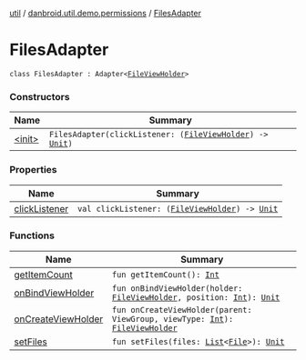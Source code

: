 [util](../../index.md) / [danbroid.util.demo.permissions](../index.md) / [FilesAdapter](./index.md)

# FilesAdapter

`class FilesAdapter : Adapter<`[`FileViewHolder`](../-file-view-holder/index.md)`>`

### Constructors

| Name | Summary |
|---|---|
| [&lt;init&gt;](-init-.md) | `FilesAdapter(clickListener: (`[`FileViewHolder`](../-file-view-holder/index.md)`) -> `[`Unit`](https://kotlinlang.org/api/latest/jvm/stdlib/kotlin/-unit/index.html)`)` |

### Properties

| Name | Summary |
|---|---|
| [clickListener](click-listener.md) | `val clickListener: (`[`FileViewHolder`](../-file-view-holder/index.md)`) -> `[`Unit`](https://kotlinlang.org/api/latest/jvm/stdlib/kotlin/-unit/index.html) |

### Functions

| Name | Summary |
|---|---|
| [getItemCount](get-item-count.md) | `fun getItemCount(): `[`Int`](https://kotlinlang.org/api/latest/jvm/stdlib/kotlin/-int/index.html) |
| [onBindViewHolder](on-bind-view-holder.md) | `fun onBindViewHolder(holder: `[`FileViewHolder`](../-file-view-holder/index.md)`, position: `[`Int`](https://kotlinlang.org/api/latest/jvm/stdlib/kotlin/-int/index.html)`): `[`Unit`](https://kotlinlang.org/api/latest/jvm/stdlib/kotlin/-unit/index.html) |
| [onCreateViewHolder](on-create-view-holder.md) | `fun onCreateViewHolder(parent: ViewGroup, viewType: `[`Int`](https://kotlinlang.org/api/latest/jvm/stdlib/kotlin/-int/index.html)`): `[`FileViewHolder`](../-file-view-holder/index.md) |
| [setFiles](set-files.md) | `fun setFiles(files: `[`List`](https://kotlinlang.org/api/latest/jvm/stdlib/kotlin.collections/-list/index.html)`<`[`File`](https://docs.oracle.com/javase/6/docs/api/java/io/File.html)`>): `[`Unit`](https://kotlinlang.org/api/latest/jvm/stdlib/kotlin/-unit/index.html) |

